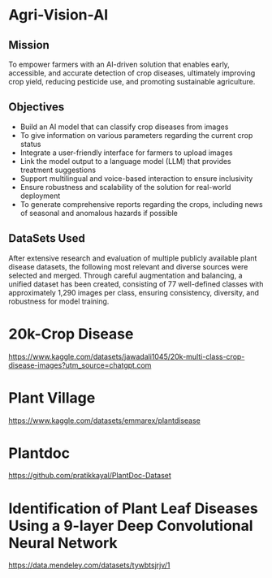 # Agri-Vision-AI

## Mission

To empower farmers with an AI-driven solution that enables early, accessible, and accurate detection of crop diseases, ultimately improving crop yield, reducing pesticide use, and promoting sustainable agriculture.

## Objectives

- Build an AI model that can classify crop diseases from images
- To give information on various parameters regarding the current crop status
- Integrate a user-friendly interface for farmers to upload images
- Link the model output to a language model (LLM) that provides treatment suggestions
- Support multilingual and voice-based interaction to ensure inclusivity
- Ensure robustness and scalability of the solution for real-world deployment
- To generate comprehensive reports regarding the crops, including news of seasonal and anomalous hazards if possible

## DataSets Used
After extensive research and evaluation of multiple publicly available plant disease datasets, the following most relevant and diverse sources were selected and merged. Through careful augmentation and balancing, a unified dataset has been created, consisting of 77 well-defined classes with approximately 1,290 images per class, ensuring consistency, diversity, and robustness for model training.

# 20k-Crop Disease
https://www.kaggle.com/datasets/jawadali1045/20k-multi-class-crop-disease-images?utm_source=chatgpt.com

# Plant Village
https://www.kaggle.com/datasets/emmarex/plantdisease

# Plantdoc
https://github.com/pratikkayal/PlantDoc-Dataset

# Identification of Plant Leaf Diseases Using a 9-layer Deep Convolutional Neural Network
https://data.mendeley.com/datasets/tywbtsjrjv/1
